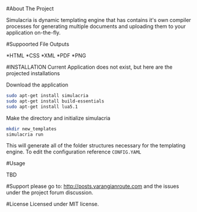 #About The Project

Simulacria is dynamic templating engine that has contains it's own compiler processes for generating multiple documents and uploading them to your application on-the-fly.

#Suppoorted File Outputs

*HTML
*CSS
*XML
*PDF
*PNG


#INSTALLATION
Current Application does not exist, but here are the projected installations

Download the application 

```bash
sudo apt-get install simulacria
sudo apt-get install build-essentials
sudo apt-get install lua5.1
```

Make the directory and initialize simulacria

```bash
mkdir new_templates
simulacria run
```
This will generate all of the folder structures necessary for the templating engine. To edit the configuration reference <code>CONFIG.YAML</code>


#Usage

TBD

#Support
please go to: http://posts.varangianroute.com
and the issues under the project forum discussion.

#License
Licensed under MIT license.



